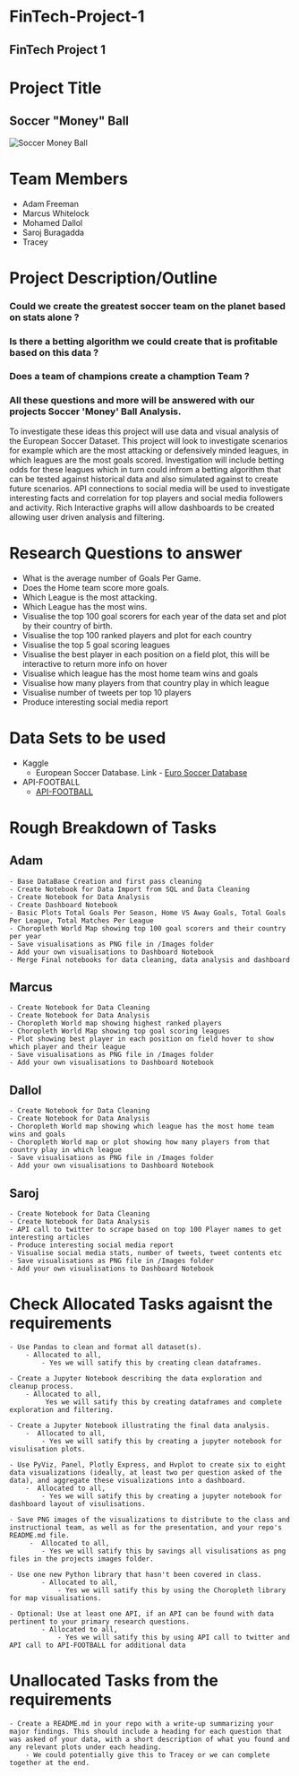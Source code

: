 # FinTech-Project-1
## FinTech Project 1

# Project Title
## Soccer "Money" Ball

![Soccer Money Ball](https://encrypted-tbn0.gstatic.com/images?q=tbn:ANd9GcSXShvGJxYQ__XM3SxoM70lWfncoKABw7K7zJmb4i5AfEjp_zV7P_8evwKdUiYskfZOAyc&usqp=CAU)


# Team Members
- Adam Freeman
- Marcus Whitelock
- Mohamed Dallol 
- Saroj Buragadda
- Tracey

# Project Description/Outline

### Could we create the greatest soccer team on the planet based on stats alone ?

### Is there a betting algorithm we could create that is profitable based on this data ? 

### Does a team of champions create a chamption Team ?

### All these questions and more will be answered with our projects **Soccer 'Money' Ball Analysis**.

To investigate these ideas this project will use data and visual analysis of the European Soccer Dataset.  This project will look to investigate scenarios for example which are the most attacking or defensively minded leagues, in which leagues are the most goals scored. Investigation will include betting odds for these leagues which in turn could infrom a betting algorithm that can be tested against historical data and also simulated against to create future scenarios. API connections to social media will be used to investigate interesting facts and correlation for top players and social media followers and activity. Rich Interactive
graphs will allow dashboards to be created allowing user driven analysis and filtering. 

# Research Questions to answer
- What is the average number of Goals Per Game.
- Does the Home team score more goals. 
- Which League is the most attacking. 
- Which League has the most wins.
- Visualise the top 100 goal scorers for each year of the data set and plot by their country of birth.
- Visualise the top 100 ranked players and plot for each country
- Visualise the top 5 goal scoring leagues
- Visualise the best player in each position on a field plot, this will be interactive to return more info on hover 
- Visualise which league has the most home team wins and goals
- Visualise how many players from that country play in which league
- Visualise number of tweets per top 10 players
- Produce interesting social media report

# Data Sets to be used
- Kaggle 
    - European Soccer Database. Link - [Euro Soccer Database](https://www.kaggle.com/hugomathien/soccer)
- API-FOOTBALL 
    - [API-FOOTBALL](https://rapidapi.com/api-sports/api/api-football)

# Rough Breakdown of Tasks
## Adam 
    - Base DataBase Creation and first pass cleaning
    - Create Notebook for Data Import from SQL and Data Cleaning
    - Create Notebook for Data Analysis
    - Create Dashboard Notebook
    - Basic Plots Total Goals Per Season, Home VS Away Goals, Total Goals Per League, Total Matches Per League
    - Choropleth World Map showing top 100 goal scorers and their country per year
    - Save visualisations as PNG file in /Images folder
    - Add your own visualisations to Dashboard Notebook
    - Merge Final notebooks for data cleaning, data analysis and dashboard
## Marcus 
    - Create Notebook for Data Cleaning
    - Create Notebook for Data Analysis
    - Choropleth World map showing highest ranked players
    - Choropleth World Map showing top goal scoring leagues 
    - Plot showing best player in each position on field hover to show which player and their league
    - Save visualisations as PNG file in /Images folder
    - Add your own visualisations to Dashboard Notebook
## Dallol 
    - Create Notebook for Data Cleaning
    - Create Notebook for Data Analysis
    - Choropleth World map showing which league has the most home team wins and goals
    - Choropleth World map or plot showing how many players from that country play in which league
    - Save visualisations as PNG file in /Images folder
    - Add your own visualisations to Dashboard Notebook
## Saroj 
    - Create Notebook for Data Cleaning
    - Create Notebook for Data Analysis
    - API call to twitter to scrape based on top 100 Player names to get interesting articles
    - Produce interesting social media report
    - Visualise social media stats, number of tweets, tweet contents etc
    - Save visualisations as PNG file in /Images folder
    - Add your own visualisations to Dashboard Notebook    

# Check Allocated Tasks agaisnt the requirements
    - Use Pandas to clean and format all dataset(s).
        - Allocated to all, 
            - Yes we will satify this by creating clean dataframes. 
    
    - Create a Jupyter Notebook describing the data exploration and cleanup process.
        - Allocated to all, 
             Yes we will satify this by creating dataframes and complete exploration and filtering.
    
    - Create a Jupyter Notebook illustrating the final data analysis.
        -  Allocated to all, 
            - Yes we will satify this by creating a jupyter notebook for visulisation plots. 
    
    - Use PyViz, Panel, Plotly Express, and Hvplot to create six to eight data visualizations (ideally, at least two per question asked of the data), and aggregate these visualizations into a dashboard.
        -  Allocated to all, 
            - Yes we will satify this by creating a jupyter notebook for dashboard layout of visulisations. 
    
    - Save PNG images of the visualizations to distribute to the class and instructional team, as well as for the presentation, and your repo's README.md file.
         -  Allocated to all, 
            - Yes we will satify this by savings all visulisations as png files in the projects images folder. 
    
    - Use one new Python library that hasn't been covered in class.
            - Allocated to all,    
                - Yes we will satify this by using the Choropleth library for map visualisations. 
    
    - Optional: Use at least one API, if an API can be found with data pertinent to your primary research questions.
            - Allocated to all, 
                - Yes we will satify this by using API call to twitter and API call to API-FOOTBALL for additional data

    
# Unallocated Tasks from the requirements
    - Create a README.md in your repo with a write-up summarizing your major findings. This should include a heading for each question that was asked of your data, with a short description of what you found and any relevant plots under each heading.
        - We could potentially give this to Tracey or we can complete together at the end.
    
    
    


